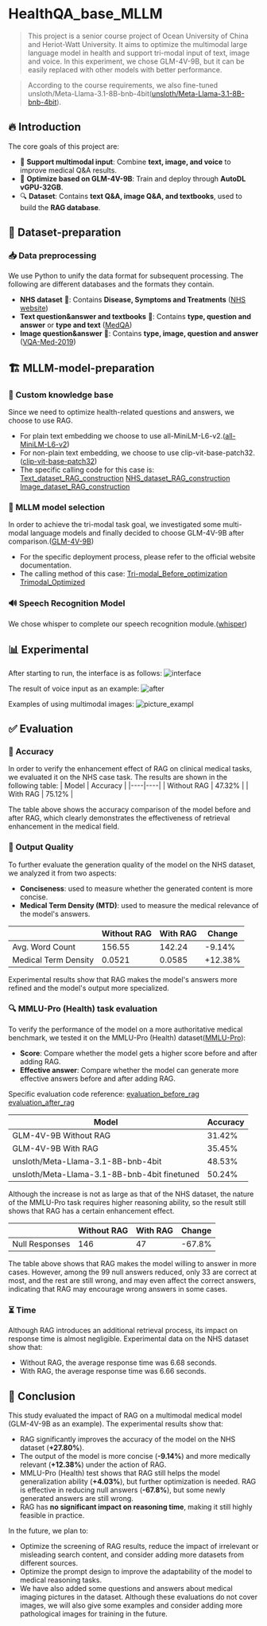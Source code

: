 # HealthQA_base_MLLM
> This project is a senior course project of Ocean University of China and Heriot-Watt University. It aims to optimize the multimodal large language model in health and support tri-modal input of text, image and voice. In this experiment, we chose GLM-4V-9B, but it can be easily replaced with other models with better performance.

> According to the course requirements, we also fine-tuned unsloth/Meta-Llama-3.1-8B-bnb-4bit([unsloth/Meta-Llama-3.1-8B-bnb-4bit](https://huggingface.co/unsloth/Meta-Llama-3.1-8B-bnb-4bit)).

## 🔥 Introduction
The core goals of this project are:
- 🌟 **Support multimodal input**: Combine **text, image, and voice** to improve medical Q&A results.
- 🚀 **Optimize based on GLM-4V-9B**: Train and deploy through **AutoDL vGPU-32GB**.
- 🔍 **Dataset**: Contains **text Q&A, image Q&A, and textbooks**, used to build the **RAG database**.

## 📂 Dataset-preparation
### 📥 Data preprocessing
We use Python to unify the data format for subsequent processing. The following are different databases and the formats they contain.
- **NHS dataset** 📜: Contains **Disease, Symptoms and Treatments** ([NHS website](https://www.nhsinform.scot/illnesses-and-conditions/a-to-z/))
- **Text question&answer and textbooks** 📜: Contains **type, question and answer** or **type and text** ([MedQA](https://github.com/jind11/MedQA))
- **Image question&answer** 📜: Contains **type, image, question and answer** ([VQA-Med-2019](https://github.com/abachaa/VQA-Med-2019))

## 🏗 MLLM-model-preparation
### 🌟 Custom knowledge base
Since we need to optimize health-related questions and answers, we choose to use RAG.
- For plain text embedding we choose to use all-MiniLM-L6-v2.([all-MiniLM-L6-v2](https://huggingface.co/sentence-transformers/all-MiniLM-L6-v2))
- For non-plain text embedding, we choose to use clip-vit-base-patch32.([clip-vit-base-patch32](https://huggingface.co/openai/clip-vit-base-patch32))
- The specific calling code for this case is:
  [Text_dataset_RAG_construction](directory/RAG_construction/Text_dataset_RAG_construction.ipynb)
  [NHS_dataset_RAG_construction](directory/RAG_construction/NHS_dataset_RAG_construction.ipynb)
  [Image_dataset_RAG_construction](directory/RAG_construction/Image_dataset_RAG_construction.ipynb)

### 📌 MLLM model selection
In order to achieve the tri-modal task goal, we investigated some multi-modal language models and finally decided to choose GLM-4V-9B after comparison.([GLM-4V-9B](https://github.com/THUDM/GLM-4))
- For the specific deployment process, please refer to the official website documentation.
- The calling method of this case:
  [Tri-modal_Before_optimization](directory/final_model/Tri-modal_Before_optimization.ipynb)
  [Trimodal_Optimized](directory/final_model/Trimodal_Optimized.ipynb)

### 🔊 Speech Recognition Model
We chose whisper to complete our speech recognition module.([whisper](https://github.com/openai/whisper))

## 📊 Experimental
After starting to run, the interface is as follows:
![interface](picture/web.png)

The result of voice input as an example:
![after](picture/after.png)

Examples of using multimodal images:
![picture_exampl](picture/picture_example.jpeg)

## ✅ Evaluation
### 🎯 Accuracy
In order to verify the enhancement effect of RAG on clinical medical tasks, we evaluated it on the NHS case task. The results are shown in the following table:
| Model | Accuracy |
|----|----|
| Without RAG | 47.32% |
| With RAG | 75.12% |

The table above shows the accuracy comparison of the model before and after RAG, which clearly demonstrates the effectiveness of retrieval enhancement in the medical field.

### 🔬 Output Quality
To further evaluate the generation quality of the model on the NHS dataset, we analyzed it from two aspects:
- **Conciseness**: used to measure whether the generated content is more concise.
- **Medical Term Density (MTD)**: used to measure the medical relevance of the model's answers.
  
|  | Without RAG | With RAG | Change |
|----|----|----|----|
| Avg. Word Count | 156.55 | 142.24 | -9.14% |
| Medical Term Density | 0.0521 | 0.0585 | +12.38% |

Experimental results show that RAG makes the model's answers more refined and the model's output more specialized.

### 🔍 MMLU-Pro (Health) task evaluation
To verify the performance of the model on a more authoritative medical benchmark, we tested it on the MMLU-Pro (Health) dataset([MMLU-Pro](https://huggingface.co/datasets/TIGER-Lab/MMLU-Pro)):
- **Score**: Compare whether the model gets a higher score before and after adding RAG.
- **Effective answer**: Compare whether the model can generate more effective answers before and after adding RAG.

Specific evaluation code reference:
[evaluation_before_rag](directory/evaluation/evaluation_before_rag.ipynb)
[evaluation_after_rag](directory/evaluation/evaluation_after_rag.ipynb)

| Model | Accuracy |
|----|----|
| GLM-4V-9B Without RAG | 31.42% |
| GLM-4V-9B With RAG | 35.45% |
| unsloth/Meta-Llama-3.1-8B-bnb-4bit | 48.53% |
| unsloth/Meta-Llama-3.1-8B-bnb-4bit finetuned | 50.24% |

Although the increase is not as large as that of the NHS dataset, the nature of the MMLU-Pro task requires higher reasoning ability, so the result still shows that RAG has a certain enhancement effect.

|  | Without RAG | With RAG | Change |
|----|----|----|----|
| Null Responses | 146 | 47 | -67.8% |

The table above shows that RAG makes the model willing to answer in more cases. However, among the 99 null answers reduced, only 33 are correct at most, and the rest are still wrong, and may even affect the correct answers, indicating that RAG may encourage wrong answers in some cases.

### ⏳ Time
Although RAG introduces an additional retrieval process, its impact on response time is almost negligible. Experimental data on the NHS dataset show that:
- Without RAG, the average response time was 6.68 seconds.
- With RAG, the average response time was 6.66 seconds.

## 📌 Conclusion
This study evaluated the impact of RAG on a multimodal medical model (GLM-4V-9B as an example). The experimental results show that:
- RAG significantly improves the accuracy of the model on the NHS dataset (**+27.80%**).
- The output of the model is more concise (**-9.14%**) and more medically relevant (**+12.38%**) under the action of RAG.
- MMLU-Pro (Health) test shows that RAG still helps the model generalization ability (**+4.03%**), but further optimization is needed. RAG is effective in reducing null answers (**-67.8%**), but some newly generated answers are still wrong.
- RAG has **no significant impact on reasoning time**, making it still highly feasible in practice.

In the future, we plan to:
- Optimize the screening of RAG results, reduce the impact of irrelevant or misleading search content, and consider adding more datasets from different sources.
- Optimize the prompt design to improve the adaptability of the model to medical reasoning tasks.
- We have also added some questions and answers about medical imaging pictures in the dataset. Although these evaluations do not cover images, we will also give some examples and consider adding more pathological images for training in the future.
